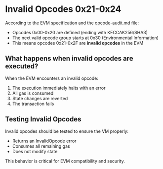# Invalid Opcodes 0x21-0x24

According to the EVM specification and the opcode-audit.md file:

- Opcodes 0x00-0x20 are defined (ending with KECCAK256/SHA3)
- The next valid opcode group starts at 0x30 (Environmental Information)
- This means opcodes 0x21-0x2F are **invalid opcodes** in the EVM

## What happens when invalid opcodes are executed?

When the EVM encounters an invalid opcode:
1. The execution immediately halts with an error
2. All gas is consumed
3. State changes are reverted
4. The transaction fails

## Testing Invalid Opcodes

Invalid opcodes should be tested to ensure the VM properly:
- Returns an InvalidOpcode error
- Consumes all remaining gas
- Does not modify state

This behavior is critical for EVM compatibility and security.